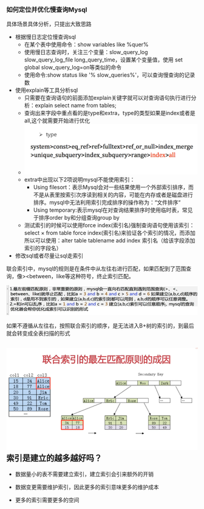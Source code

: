 ### 如何定位并优化慢查询Mysql

具体场景具体分析，只提出大致思路

* 根据慢日志定位慢查询sql
  * 在某个表中使用命令：show variables like %quer%
  * 使用慢日志查询时，关注三个变量：slow\_query\_log slow\_query\_log\_file long\_query\_time，设置某个变量值，使用 set global slow\_query\_log=on等类似的命令
  * 使用命令:show status like '% slow\_queries%'，可以查询慢查询的记录数
* 使用explain等工具分析sql
  * 只需要在查询语句的前面添加explain关键字就可以对查询语句执行进行分析：explain select name from tables;
  * 查询出来字段中重点看的是type和extra，type的类型如果是index或者是all,这个就需要开始进行优化
  * ![](/密集索引和稀疏索引/3.png)
  * extra中出现以下2项说明mysql不能使用索引：
    * Using filesort：表示Mysql会对一些结果使用一个外部索引排序，而不是从表里按索引次序读到相关的内容，可能在内存或者是磁盘进行排序。mysql中无法利用索引完成排序的操作称为：“文件排序“
    * Using temporary:表示mysql在对查询结果排序时使用临时表，常见于排序order by和分组查询group by
  * 测试索引的时候可以使用force index\(索引名\)强制查询语句使用该索引：select × from table force index\(索引名\)来验证各个索引的情况，而添加所以可以使用：alter table tablename add index 索引名（给该字段添加索引的字段名）
* 修改sql或者尽量让sql走索引

联合索引中，mysql的规则是在条件中从左往右进行匹配，如果匹配到了范围查询，像&gt;&lt;between，like等这种符号，终止索引匹配。

![](/优化慢查询/2.png)



如果不遵循从左往右，按照联合索引的顺序，是无法进入B+树的索引的，到最后就会转变成全表扫描的形式

## ![](/密集索引和稀疏索引/5.png)索引是建立的越多越好吗？

* 数据量小的表不需要建立索引，建立索引会引来额外的开销

* 数据变更需要维护索引，因此更多的索引意味更多的维护成本

* 更多的索引需要更多的空间



